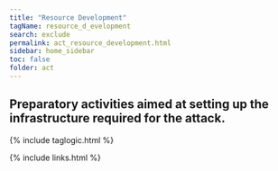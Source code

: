```yaml
---
title: "Resource Development"
tagName: resource_d_evelopment
search: exclude
permalink: act_resource_development.html
sidebar: home_sidebar
toc: false
folder: act
---
```


## Preparatory activities aimed at setting up the infrastructure required for the attack.


{% include taglogic.html %}

{% include links.html %}
